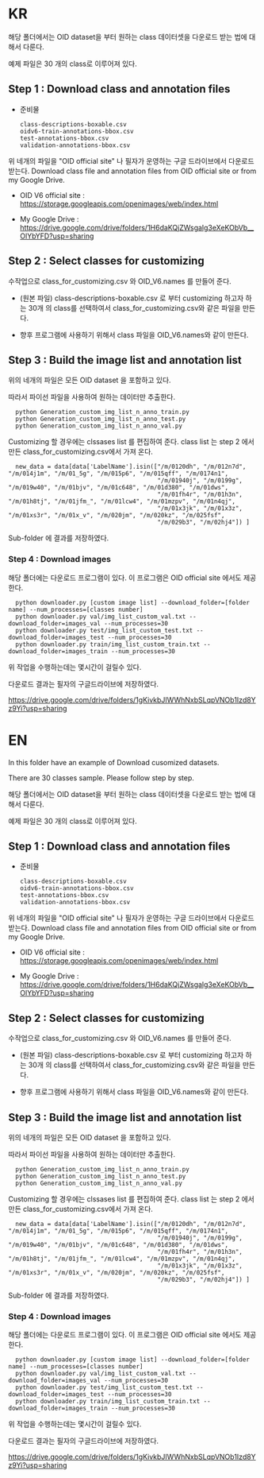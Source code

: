 # KR

해당 폴더에서는 OID dataset을 부터 원하는 class 데이터셋을 다운로드 받는 법에 대해서 다룬다.

예제 파일은 30 개의 class로 이루어져 있다.

## Step 1 : Download class and annotation files

* 준비물

      class-descriptions-boxable.csv
      oidv6-train-annotations-bbox.csv
      test-annotations-bbox.csv
      validation-annotations-bbox.csv

위 네개의 파일을 "OID official site" 나 필자가 운영하는 구글 드라이브에서 다운로드 받는다.
Download class file and annotation files from OID official site or from my Google Drive.


* OID V6 official site :
https://storage.googleapis.com/openimages/web/index.html

* My Google Drive :
https://drive.google.com/drive/folders/1H6daKQjZWsgalg3eXeKObVb__OlYbYFD?usp=sharing

## Step 2 : Select classes for customizing

수작업으로 class_for_customizing.csv 와 OID_V6.names 를 만들어 준다.

* (원본 파일) class-descriptions-boxable.csv 로 부터 customizing 하고자 하는 30개 의 class를 선택하여서 class_for_customizing.csv와 같은 파일을 만든다.

* 향후 프로그램에 사용하기 위해서 class 파일을 OID_V6.names와 같이 만든다.

## Step 3 : Build the image list and annotation list

위의 네개의 파일은 모든 OID dataset 을 포함하고 있다.

따라서 파이선 파일을 사용하여 원하는 데이터만 추출한다. 

      python Generation_custom_img_list_n_anno_train.py
      python Generation_custom_img_list_n_anno_test.py
      python Generation_custom_img_list_n_anno_val.py

Customizing 할 경우에는 clssases list 를 편집하여 준다. class list 는 step 2 에서 만든 class_for_customizing.csv에서 가져 온다.

      new_data = data[data['LabelName'].isin(["/m/0120dh", "/m/012n7d", "/m/014j1m", "/m/01_5g", "/m/015p6", "/m/015qff", "/m/0174n1", 
                                              "/m/01940j", "/m/0199g", "/m/019w40", "/m/01bjv", "/m/01c648", "/m/01d380", "/m/01dws", 
                                              "/m/01fh4r", "/m/01h3n", "/m/01h8tj", "/m/01jfm_", "/m/01lcw4", "/m/01mzpv", "/m/01n4qj", 
                                              "/m/01x3jk", "/m/01x3z", "/m/01xs3r", "/m/01x_v", "/m/020jm", "/m/020kz", "/m/025fsf", 
                                              "/m/029b3", "/m/02hj4"]) ]

Sub-folder 에 결과를 저장하였다. 

### Step 4 : Download images

해당 폴더에는 다운로드 프로그램이 있다. 이 프로그램은 OID official site 에서도 제공한다.

      python downloader.py [custom image list] --download_folder=[folder name] --num_processes=[classes number]
      python downloader.py val/img_list_custom_val.txt --download_folder=images_val --num_processes=30
      python downloader.py test/img_list_custom_test.txt --download_folder=images_test --num_processes=30
      python downloader.py train/img_list_custom_train.txt --download_folder=images_train --num_processes=30

위 작업을 수행하는데는 몇시간이 걸릴수 있다.

다운로드 결과는 필자의 구글드라이브에 저장하였다. 

https://drive.google.com/drive/folders/1gKivkbJIWWhNxbSLqpVNOb1Izd8Yz9Yi?usp=sharing


# EN

In this folder have an example of Download cusomized datasets.

There are 30 classes sample. Please follow step by step.


해당 폴더에서는 OID dataset을 부터 원하는 class 데이터셋을 다운로드 받는 법에 대해서 다룬다.

예제 파일은 30 개의 class로 이루어져 있다.

## Step 1 : Download class and annotation files

* 준비물

      class-descriptions-boxable.csv
      oidv6-train-annotations-bbox.csv
      test-annotations-bbox.csv
      validation-annotations-bbox.csv

위 네개의 파일을 "OID official site" 나 필자가 운영하는 구글 드라이브에서 다운로드 받는다.
Download class file and annotation files from OID official site or from my Google Drive.


* OID V6 official site :
https://storage.googleapis.com/openimages/web/index.html

* My Google Drive :
https://drive.google.com/drive/folders/1H6daKQjZWsgalg3eXeKObVb__OlYbYFD?usp=sharing

## Step 2 : Select classes for customizing

수작업으로 class_for_customizing.csv 와 OID_V6.names 를 만들어 준다.

* (원본 파일) class-descriptions-boxable.csv 로 부터 customizing 하고자 하는 30개 의 class를 선택하여서 class_for_customizing.csv와 같은 파일을 만든다.

* 향후 프로그램에 사용하기 위해서 class 파일을 OID_V6.names와 같이 만든다.

## Step 3 : Build the image list and annotation list

위의 네개의 파일은 모든 OID dataset 을 포함하고 있다.

따라서 파이선 파일을 사용하여 원하는 데이터만 추출한다. 

      python Generation_custom_img_list_n_anno_train.py
      python Generation_custom_img_list_n_anno_test.py
      python Generation_custom_img_list_n_anno_val.py

Customizing 할 경우에는 clssases list 를 편집하여 준다. class list 는 step 2 에서 만든 class_for_customizing.csv에서 가져 온다.

      new_data = data[data['LabelName'].isin(["/m/0120dh", "/m/012n7d", "/m/014j1m", "/m/01_5g", "/m/015p6", "/m/015qff", "/m/0174n1", 
                                              "/m/01940j", "/m/0199g", "/m/019w40", "/m/01bjv", "/m/01c648", "/m/01d380", "/m/01dws", 
                                              "/m/01fh4r", "/m/01h3n", "/m/01h8tj", "/m/01jfm_", "/m/01lcw4", "/m/01mzpv", "/m/01n4qj", 
                                              "/m/01x3jk", "/m/01x3z", "/m/01xs3r", "/m/01x_v", "/m/020jm", "/m/020kz", "/m/025fsf", 
                                              "/m/029b3", "/m/02hj4"]) ]

Sub-folder 에 결과를 저장하였다. 

### Step 4 : Download images

해당 폴더에는 다운로드 프로그램이 있다. 이 프로그램은 OID official site 에서도 제공한다.

      python downloader.py [custom image list] --download_folder=[folder name] --num_processes=[classes number]
      python downloader.py val/img_list_custom_val.txt --download_folder=images_val --num_processes=30
      python downloader.py test/img_list_custom_test.txt --download_folder=images_test --num_processes=30
      python downloader.py train/img_list_custom_train.txt --download_folder=images_train --num_processes=30

위 작업을 수행하는데는 몇시간이 걸릴수 있다.

다운로드 결과는 필자의 구글드라이브에 저장하였다. 

https://drive.google.com/drive/folders/1gKivkbJIWWhNxbSLqpVNOb1Izd8Yz9Yi?usp=sharing


